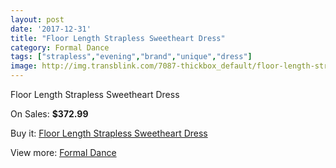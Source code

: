 ```yaml
---
layout: post
date: '2017-12-31'
title: "Floor Length Strapless Sweetheart Dress"
category: Formal Dance
tags: ["strapless","evening","brand","unique","dress"]
image: http://img.transblink.com/7087-thickbox_default/floor-length-strapless-sweetheart-dress.jpg
---
```

Floor Length Strapless Sweetheart Dress

On Sales: **$372.99**
<a href="https://www.transblink.com/en/formal-dance/2292-floor-length-strapless-sweetheart-dress.html"><amp-img layout="responsive" width="600" height="600" src="//img.transblink.com/7087-thickbox_default/floor-length-strapless-sweetheart-dress.jpg" alt="Floor Length Strapless Sweetheart Dress 0" /></a>
<a href="https://www.transblink.com/en/formal-dance/2292-floor-length-strapless-sweetheart-dress.html"><amp-img layout="responsive" width="600" height="600" src="//img.transblink.com/7091-thickbox_default/floor-length-strapless-sweetheart-dress.jpg" alt="Floor Length Strapless Sweetheart Dress 1" /></a>
<a href="https://www.transblink.com/en/formal-dance/2292-floor-length-strapless-sweetheart-dress.html"><amp-img layout="responsive" width="600" height="600" src="//img.transblink.com/7090-thickbox_default/floor-length-strapless-sweetheart-dress.jpg" alt="Floor Length Strapless Sweetheart Dress 2" /></a>
<a href="https://www.transblink.com/en/formal-dance/2292-floor-length-strapless-sweetheart-dress.html"><amp-img layout="responsive" width="600" height="600" src="//img.transblink.com/7089-thickbox_default/floor-length-strapless-sweetheart-dress.jpg" alt="Floor Length Strapless Sweetheart Dress 3" /></a>
<a href="https://www.transblink.com/en/formal-dance/2292-floor-length-strapless-sweetheart-dress.html"><amp-img layout="responsive" width="600" height="600" src="//img.transblink.com/7088-thickbox_default/floor-length-strapless-sweetheart-dress.jpg" alt="Floor Length Strapless Sweetheart Dress 4" /></a>

Buy it: [Floor Length Strapless Sweetheart Dress](https://www.transblink.com/en/formal-dance/2292-floor-length-strapless-sweetheart-dress.html "Floor Length Strapless Sweetheart Dress")

View more: [Formal Dance](https://www.transblink.com/en/6-formal-dance "Formal Dance")